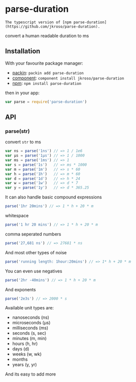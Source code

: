 
# parse-duration

    The typescript version of [npm parse-duration](https://github.com/jkroso/parse-duration).
    
  convert a human readable duration to ms

## Installation

With your favourite package manager:

- [packin](//github.com/jkroso/packin): `packin add parse-duration`
- [component](//github.com/component/component#installing-packages): `component install jkroso/parse-duration`
- [npm](//npmjs.org/doc/cli/npm-install.html): `npm install parse-duration`

then in your app:

```js
var parse = require('parse-duration')
```

## API

### parse(str)

  convert `str` to ms

```js
var ns = parse('1ns') // => 1 / 1e6
var μs = parse('1μs') // => 1 / 1000
var ms = parse('1ms') // => 1
var s = parse('1s')   // => ms * 1000
var m = parse('1m')   // => s * 60
var h = parse('1h')   // => m * 60
var d = parse('1d')   // => h * 24
var w = parse('1w')   // => d * 7
var y = parse('1y')   // => d * 365.25
```

It can also handle basic compound expressions

```js
parse('1hr 20mins') // => 1 * h + 20 * m
```

whitespace

```js
parse('1 hr 20 mins') // => 1 * h + 20 * m
```

comma seperated numbers

```js
parse('27,681 ns') // => 27681 * ns
```

And most other types of noise

```js
parse('running length: 1hour:20mins') // => 1* h + 20 * m
```

You can even use negatives

```js
parse('2hr -40mins') // => 1 * h + 20 * m
```

And exponents

```js
parse('2e3s') // => 2000 * s
```

Available unit types are:

- nanoseconds (ns)
- microseconds (μs)
- milliseconds (ms)
- seconds (s, sec)
- minutes (m, min)
- hours (h, hr)
- days (d)
- weeks (w, wk)
- months
- years (y, yr)

And its easy to add more